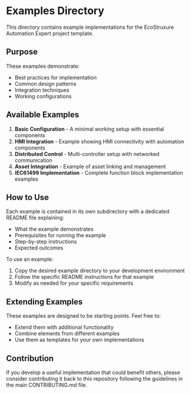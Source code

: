 # Examples Directory

This directory contains example implementations for the EcoStruxure Automation Expert project template.

## Purpose

These examples demonstrate:
- Best practices for implementation
- Common design patterns
- Integration techniques
- Working configurations

## Available Examples

1. **Basic Configuration** - A minimal working setup with essential components
2. **HMI Integration** - Example showing HMI connectivity with automation components
3. **Distributed Control** - Multi-controller setup with networked communication
4. **Asset Integration** - Example of asset linking and management
5. **IEC61499 Implementation** - Complete function block implementation examples

## How to Use

Each example is contained in its own subdirectory with a dedicated README file explaining:
- What the example demonstrates
- Prerequisites for running the example
- Step-by-step instructions
- Expected outcomes

To use an example:
1. Copy the desired example directory to your development environment
2. Follow the specific README instructions for that example
3. Modify as needed for your specific requirements

## Extending Examples

These examples are designed to be starting points. Feel free to:
- Extend them with additional functionality
- Combine elements from different examples
- Use them as templates for your own implementations

## Contribution

If you develop a useful implementation that could benefit others, please consider contributing it back to this repository following the guidelines in the main CONTRIBUTING.md file.